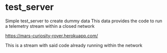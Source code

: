 # test_server
Simple test_server to create dummy data
This data provides the code to run a telemetry stream within a closed network

https://mars-curiosity-rover.herokuapp.com/

This is a stream with said code already running within the network
